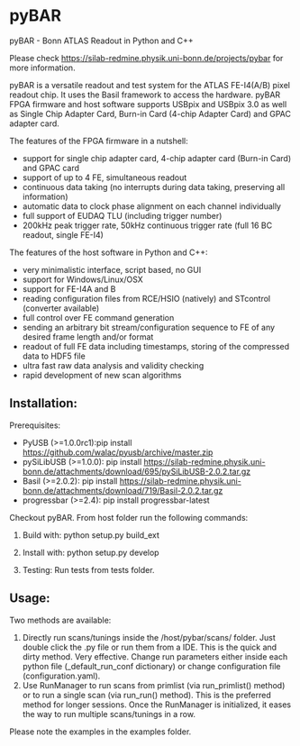 # pyBAR

pyBAR - Bonn ATLAS Readout in Python and C++

Please check https://silab-redmine.physik.uni-bonn.de/projects/pybar for more information.

pyBAR is a versatile readout and test system for the ATLAS FE-I4(A/B) pixel readout chip. It uses the Basil framework to access the hardware.
pyBAR FPGA firmware and host software supports USBpix and USBpix 3.0 as well as Single Chip Adapter Card, Burn-in Card (4-chip Adapter Card) and GPAC adapter card. 

The features of the FPGA firmware in a nutshell:
- support for single chip adapter card, 4-chip adapter card (Burn-in Card) and GPAC card
- support of up to 4 FE, simultaneous readout
- continuous data taking (no interrupts during data taking, preserving all information)
- automatic data to clock phase alignment on each channel individually
- full support of EUDAQ TLU (including trigger number)
- 200kHz peak trigger rate, 50kHz continuous trigger rate (full 16 BC readout, single FE-I4)

The features of the host software in Python and C++:
- very minimalistic interface, script based, no GUI
- support for Windows/Linux/OSX
- support for FE-I4A and B
- reading configuration files from RCE/HSIO (natively) and STcontrol (converter available)
- full control over FE command generation
- sending an arbitrary bit stream/configuration sequence to FE of any desired frame length and/or format
- readout of full FE data including timestamps, storing of the compressed data to HDF5 file
- ultra fast raw data analysis and validity checking
- rapid development of new scan algorithms

Installation:
------------
Prerequisites:
- PyUSB (>=1.0.0rc1):pip install https://github.com/walac/pyusb/archive/master.zip
- pySiLibUSB (>=1.0.0):
  pip install https://silab-redmine.physik.uni-bonn.de/attachments/download/695/pySiLibUSB-2.0.2.tar.gz
- Basil (>=2.0.2):
  pip install https://silab-redmine.physik.uni-bonn.de/attachments/download/719/Basil-2.0.2.tar.gz
- progressbar (>=2.4):
  pip install progressbar-latest

Checkout pyBAR. From host folder run the following commands:

1. Build with:
python setup.py build_ext

2. Install with:
python setup.py develop

3. Testing:
Run tests from tests folder.

Usage:
-----
Two methods are available:

1. Directly run scans/tunings inside the /host/pybar/scans/ folder. Just double click the .py file or run them from a IDE. This is the quick and dirty method. Very effective. Change run parameters either inside each python file (_default_run_conf dictionary) or change configuration file (configuration.yaml).
2. Use RunManager to run scans from primlist (via run_primlist() method) or to run a single scan (via run_run() method). This is the preferred method for longer sessions. Once the RunManager is initialized, it eases the way to run multiple scans/tunings in a row.

Please note the examples in the examples folder.
